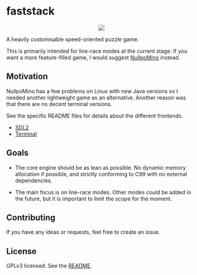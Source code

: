 faststack
=========

<p align="center">
    <img src="https://i.imgur.com/M9RXMpH.gif"/>
</p>

A heavily customisable speed-oriented puzzle game.

This is primarily intended for line-race modes at the current stage. If you
want a more feature-filled game, I would suggest
[NullpoMino](https://github.com/nullpomino/nullpomino) instead.

Motivation
----------

NullpoMino has a few problems on Linux with new Java versions so I needed
another lightweight game as an alternative. Another reason was that there are
no decent terminal versions.

See the specific README files for details about the different frontends.

 * [SDL2](./src/frontend/SDL2/README.md)
 * [Terminal](./src/frontend/terminal/README.md)

Goals
-----

 * The core engine should be as lean as possible. No dynamic memory allocation
   if possible, and strictly conforming to C99 with no external dependencies.

 * The main focus is on line-race modes. Other modes could be added in the
   future, but it is important to limit the scope for the moment.

Contributing
------------

If you have any ideas or requests, feel free to create an issue.

License
-------

GPLv3 licensed. See the [README](./README.md).
